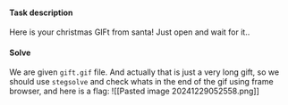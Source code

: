 #### Task description
Here is your christmas GIFt from santa! Just open and wait for it..

#### Solve
We are given `gift.gif` file. And actually that is just a very long gift, so we should use `stegsolve` and check whats in the end of the gif using frame browser, and here is a flag:
![[Pasted image 20241229052558.png]]
